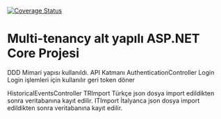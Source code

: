 [![Coverage Status](https://coveralls.io/repos/github/mceylan35/Multitenant_HistoricalEvent/badge.svg?branch=master)](https://coveralls.io/github/mceylan35/Multitenant_HistoricalEvent?branch=master)


# Multi-tenancy alt yapılı ASP.NET Core Projesi
DDD Mimari yapısı kullanıldı.
API Katmanı
AuthenticationController
Login
Login işlemleri için kullanılır geri token döner

HistoricalEventsController
TRImport
Türkçe json dosya import edildikten sonra veritabanına kayıt edilir.
ITImport
İtalyanca json dosya import edildikten sonra veritabanına kayıt edilir.


 
